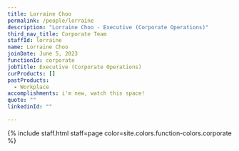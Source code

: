 ```yaml
---
title: Lorraine Choo
permalink: /people/lorraine
description: "Lorraine Choo - Executive (Corporate Operations)"
third_nav_title: Corporate Team
staffId: lorraine
name: Lorraine Choo
joinDate: June 5, 2023
functionId: corporate
jobTitle: Executive (Corporate Operations)
curProducts: []
pastProducts:
  - Workplace
accomplishments: i'm new, watch this space!
quote: ""
linkedinId: ""

---
```


{% include staff.html staff=page color=site.colors.function-colors.corporate %}
